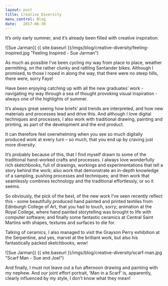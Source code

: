 ```yaml
---
layout: post
title: Creative Diversity
menu_control: Blog
date:   2017-06-30
---
```


It’s only early summer, and it’s already been filled with creative inspiration.

![Sue Jarman]( {{ site.baseurl }}/imgs/blog/creative-diversity/feeling-inspired.jpg "Feeling Inspired - Sue Jarman")

As much as possible I’ve been cycling my way from place to place, weather permitting, on the rather clunky and rattling Santander bikes. Although I promised, to those I roped in along the way, that there were no steep hills, there were, sorry Faye! 

Have been enjoying catching up with all the new graduates’ work - navigating my way through a sea of thought provoking visual inspiration - always one of the highlights of summer.

It’s always great seeing how briefs’ and trends are interpreted, and how new materials and processes lead and drive this. And although I love digital techniques and processes, I also work with traditional drawing, painting and printing, as part of the development and the end product.

It can therefore feel overwhelming when you see so much digitally produced work at every turn – so much, that you end up by craving just more diversity.

It’s probably because of this, that I find myself drawn to some of the traditional hand-worked crafts and processes. I always love wonderfully rich sketchbooks, full of drawings, workings and experimentations that tell a story behind the work; also work that demonstrate an in-depth knowledge of a sampling, pushing processes and techniques; and then work that seamlessly combines technology and the traditional effortlessly, or so it seems.

So obviously, the pick of the best, of the new work I’ve seen recently reflect this - some beautifully produced hand painted and printed textiles from Edinburgh College of Art, that you had to touch, sorry; animation at the Royal College, where hand painted storytelling was brought to life with computer software; and finally some fantastic ceramics at Central Saint Martins with shapes, textures and surfaces to die for.

Talking of ceramics, I also managed to visit the Grayson Perry exhibition at the Serpentine, and yes, marvel at the brilliant work, but also his fantastically packed sketchbooks, wow!

![Sue Jarman]( {{ site.baseurl }}/imgs/blog/creative-diversity/scarf-man.jpg "Scarf Man - Sue and Joel")

And finally, I must not leave out a fun afternoon drawing and painting with my nephew. And our joint effort portrait, ‘Man in a Scarf’ is, apparently, clearly influenced by my style, I don’t know what they mean!

